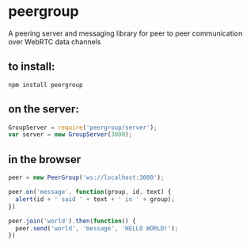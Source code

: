 # peergroup
A peering server and messaging library for peer to peer communication over WebRTC data channels


## to install:
`npm install peergroup`


## on the server:

```javascript
GroupServer = require('peergroup/server');
var server = new GroupServer(3000);
```


## in the browser

```javascript
peer = new PeerGroup('ws://localhost:3000');

peer.on('message', function(group, id, text) {
  alert(id + ' said ' + text + ' in ' + group);
})

peer.join('world').then(function() {
  peer.send('world', 'message', 'HELLO WORLD!');
})
```
